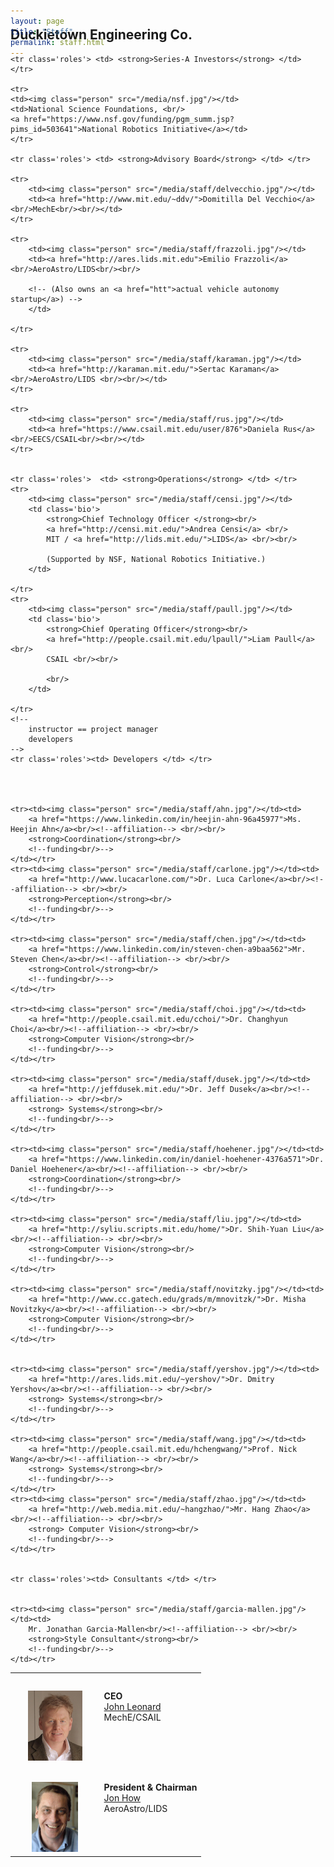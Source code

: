 ```yaml
---
layout: page
title: "Staff"
permalink: staff.html
---
```


<style type='text/css'>
img.person { height: 8em;}
img.robot { height: 8em;}
table#roster TD {  vertical-align: top;}
table#roster  tr td:first-child { text-align: center;}
table#roster  tr td { padding-left: 2em; }
tr.roles td {padding-top: 2em; margin-right: -4em; font-size: 150%;
color: #004; font-weight: bold; }

table#roster  tr td {padding-top: 2em;}
h1 {display: none;}
</style>

<h2 style='margin-top:-3em'> Duckietown Engineering Co. </h2>


<table id='roster'>
	<tr>
		<td><img class="person" src="/media/staff/leonard.jpg"/></td>
		<td>
			<strong>CEO</strong><br/>
			<a href="https://marinerobotics.mit.edu/">John Leonard</a><br/>
			MechE/CSAIL <br/><br/>
		</td>
	</tr>
	<tr>
		<td><img class="person" src="/media/staff/how.jpg"/></td>
		<td>
			<strong>President &amp; Chairman</strong><br/>
			<a href="http://www.mit.edu/~jhow/">Jon How</a><br/>
			AeroAstro/LIDS <br/><br/>
		</td>
	</tr>

	<tr class='roles'> <td> <strong>Series-A Investors</strong> </td> </tr>

	<tr>
	<td><img class="person" src="/media/nsf.jpg"/></td>
	<td>National Science Foundations, <br/> 
	<a href="https://www.nsf.gov/funding/pgm_summ.jsp?pims_id=503641">National Robotics Initiative</a></td>
	</tr>
	
	<tr class='roles'> <td> <strong>Advisory Board</strong> </td> </tr>

	<tr>
		<td><img class="person" src="/media/staff/delvecchio.jpg"/></td>
		<td><a href="http://www.mit.edu/~ddv/">Domitilla Del Vecchio</a><br/>MechE<br/><br/></td>
	</tr>

	<tr>
		<td><img class="person" src="/media/staff/frazzoli.jpg"/></td>
		<td><a href="http://ares.lids.mit.edu">Emilio Frazzoli</a><br/>AeroAstro/LIDS<br/><br/>

		<!-- (Also owns an <a href="htt">actual vehicle autonomy startup</a>) -->
		</td>
		
	</tr>

	<tr>
		<td><img class="person" src="/media/staff/karaman.jpg"/></td>
		<td><a href="http://karaman.mit.edu/">Sertac Karaman</a><br/>AeroAstro/LIDS <br/><br/></td>
	</tr>

	<tr>
		<td><img class="person" src="/media/staff/rus.jpg"/></td>
		<td><a href="https://www.csail.mit.edu/user/876">Daniela Rus</a><br/>EECS/CSAIL<br/><br/></td>
	</tr>

	
	<tr class='roles'>  <td> <strong>Operations</strong> </td> </tr>
	<tr>
		<td><img class="person" src="/media/staff/censi.jpg"/></td>
		<td class='bio'>
			<strong>Chief Technology Officer </strong><br/>
			<a href="http://censi.mit.edu/">Andrea Censi</a> <br/>
			MIT / <a href="http://lids.mit.edu/">LIDS</a> <br/><br/>

			(Supported by NSF, National Robotics Initiative.)
		</td>

	</tr>
 	<tr>
		<td><img class="person" src="/media/staff/paull.jpg"/></td> 
		<td class='bio'>
			<strong>Chief Operating Officer</strong><br/>
			<a href="http://people.csail.mit.edu/lpaull/">Liam Paull</a> <br/>
			CSAIL <br/><br/>

			<br/>
		</td>

	</tr>
	<!-- 
		instructor == project manager
		developers
	-->
	<tr class='roles'><td> Developers </td> </tr>
 



	<tr><td><img class="person" src="/media/staff/ahn.jpg"/></td><td>
		<a href="https://www.linkedin.com/in/heejin-ahn-96a45977">Ms. Heejin Ahn</a><br/><!--affiliation--> <br/><br/>
		<strong>Coordination</strong><br/>
		<!--funding<br/>-->
	</td></tr>
	<tr><td><img class="person" src="/media/staff/carlone.jpg"/></td><td>
		<a href="http://www.lucacarlone.com/">Dr. Luca Carlone</a><br/><!--affiliation--> <br/><br/>
		<strong>Perception</strong><br/>
		<!--funding<br/>-->
	</td></tr>

	<tr><td><img class="person" src="/media/staff/chen.jpg"/></td><td>
		<a href="https://www.linkedin.com/in/steven-chen-a9baa562">Mr. Steven Chen</a><br/><!--affiliation--> <br/><br/>
		<strong>Control</strong><br/>
		<!--funding<br/>-->
	</td></tr>

	<tr><td><img class="person" src="/media/staff/choi.jpg"/></td><td>
		<a href="http://people.csail.mit.edu/cchoi/">Dr. Changhyun Choi</a><br/><!--affiliation--> <br/><br/>
		<strong>Computer Vision</strong><br/>
		<!--funding<br/>-->
	</td></tr>

	<tr><td><img class="person" src="/media/staff/dusek.jpg"/></td><td>
		<a href="http://jeffdusek.mit.edu/">Dr. Jeff Dusek</a><br/><!--affiliation--> <br/><br/>
		<strong> Systems</strong><br/>
		<!--funding<br/>-->
	</td></tr>

	<tr><td><img class="person" src="/media/staff/hoehener.jpg"/></td><td>
		<a href="https://www.linkedin.com/in/daniel-hoehener-4376a571">Dr. Daniel Hoehener</a><br/><!--affiliation--> <br/><br/>
		<strong>Coordination</strong><br/>
		<!--funding<br/>-->
	</td></tr>

	<tr><td><img class="person" src="/media/staff/liu.jpg"/></td><td>
		<a href="http://syliu.scripts.mit.edu/home/">Dr. Shih-Yuan Liu</a><br/><!--affiliation--> <br/><br/>
		<strong>Computer Vision</strong><br/>
		<!--funding<br/>-->
	</td></tr>

	<tr><td><img class="person" src="/media/staff/novitzky.jpg"/></td><td>
		<a href="http://www.cc.gatech.edu/grads/m/mnovitzk/">Dr. Misha Novitzky</a><br/><!--affiliation--> <br/><br/>
		<strong>Computer Vision</strong><br/>
		<!--funding<br/>-->
	</td></tr>


	<tr><td><img class="person" src="/media/staff/yershov.jpg"/></td><td>
		<a href="http://ares.lids.mit.edu/~yershov/">Dr. Dmitry Yershov</a><br/><!--affiliation--> <br/><br/>
		<strong> Systems</strong><br/>
		<!--funding<br/>-->
	</td></tr>

	<tr><td><img class="person" src="/media/staff/wang.jpg"/></td><td>
		<a href="http://people.csail.mit.edu/hchengwang/">Prof. Nick Wang</a><br/><!--affiliation--> <br/><br/>
		<strong> Systems</strong><br/>
		<!--funding<br/>-->
	</td></tr>
	<tr><td><img class="person" src="/media/staff/zhao.jpg"/></td><td>
		<a href="http://web.media.mit.edu/~hangzhao/">Mr. Hang Zhao</a><br/><!--affiliation--> <br/><br/>
		<strong> Computer Vision</strong><br/>
		<!--funding<br/>-->
	</td></tr>


	<tr class='roles'><td> Consultants </td> </tr>
 

	<tr><td><img class="person" src="/media/staff/garcia-mallen.jpg"/></td><td>
		Mr. Jonathan Garcia-Mallen<br/><!--affiliation--> <br/><br/>
		<strong>Style Consultant</strong><br/>
		<!--funding<br/>-->
	</td></tr>





</table>

